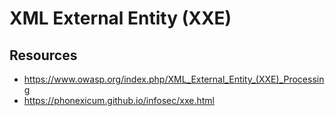 # XML External Entity (XXE)

## Resources

* https://www.owasp.org/index.php/XML_External_Entity_(XXE)_Processing
* https://phonexicum.github.io/infosec/xxe.html
